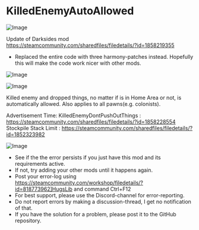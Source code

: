 # KilledEnemyAutoAllowed

![Image](https://i.imgur.com/buuPQel.png)

Update of Darksides mod
https://steamcommunity.com/sharedfiles/filedetails/?id=1858219355

- Replaced the entire code with three harmony-patches instead. Hopefully this will make the code work nicer with other mods.

![Image](https://i.imgur.com/pufA0kM.png)

	
![Image](https://i.imgur.com/Z4GOv8H.png)


Killed enemy and dropped things, no matter if is in Home Area or not, is automatically allowed. Also applies to all pawns(e.g. colonists). 

Advertisement Time:
KilledEnemyDontPushOutThings : https://steamcommunity.com/sharedfiles/filedetails/?id=1858228554
Stockpile Stack Limit : https://steamcommunity.com/sharedfiles/filedetails/?id=1852323982


![Image](https://i.imgur.com/PwoNOj4.png)



-  See if the the error persists if you just have this mod and its requirements active.
-  If not, try adding your other mods until it happens again.
-  Post your error-log using https://steamcommunity.com/workshop/filedetails/?id=818773962]HugsLib and command Ctrl+F12
-  For best support, please use the Discord-channel for error-reporting.
-  Do not report errors by making a discussion-thread, I get no notification of that.
-  If you have the solution for a problem, please post it to the GitHub repository.




